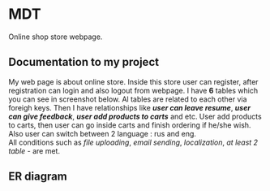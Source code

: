 # MDT
Online shop store webpage.
## Documentation to my project
My web page is about online store. Inside this store user can register, 
after registration can login and also logout from webpage.
I have **6** tables which you can see in screenshot below. Al tables are related to each other 
via foreigh keys. Then I have relationships like ***user can leave resume***, ***user can give feedback***,
***user add products to carts*** and etc. User add products to carts, then user can go inside carts and finish
ordering if he/she wish. Also user can switch between 2 language : rus and eng.<br/>
All conditions such as *file uploading*, *email sending*, *localization*, *at least 2 table* - are met.
## ER diagram
